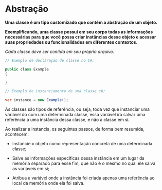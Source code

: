 # Abstração

**Uma classe é um tipo customizado que contém a abstração de um objeto.** 

**Exemplificando, uma classe possui em seu corpo todas as informações necessárias para que você possa criar instâncias desse objeto e acessar suas propriedades ou funcionalidades em diferentes contextos.**

*_Cada classe deve ser contida em seu próprio arquivo._*  
  
```csharp
// Exemplo de declaração de classe no C#;

public class Example
{

}

// Exemplo de instanciamento de uma classe c#;

var instance = new Example();
```
  
As classes são tipos de referência, ou seja, toda vez que instanciar uma variável do com uma determinada classe, essa variável irá salvar uma referência a uma instância dessa classe, e não à classe em si.

Ao realizar a instancia, os seguintes passos, de forma bem resumida, acontecem:  

* Instancie o objeto como representação concreta de uma determinada classe;

* Salve as informações específicas dessa instância em um lugar da memória separado para esse fim, que não é o mesmo no qual ele salva as variáveis em si;

* Atribua à variável onde a instância foi criada apenas uma referência ao local da memória onde ela foi salva.

